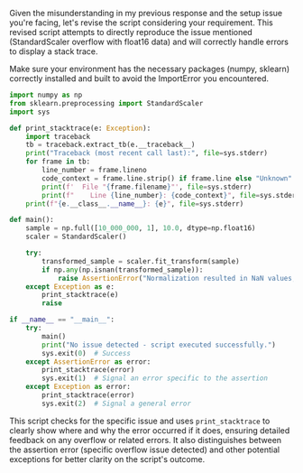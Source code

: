 Given the misunderstanding in my previous response and the setup issue you're facing, let's revise the script considering your requirement. This revised script attempts to directly reproduce the issue mentioned (StandardScaler overflow with float16 data) and will correctly handle errors to display a stack trace.

Make sure your environment has the necessary packages (numpy, sklearn) correctly installed and built to avoid the ImportError you encountered.

```python
import numpy as np
from sklearn.preprocessing import StandardScaler
import sys

def print_stacktrace(e: Exception):
    import traceback
    tb = traceback.extract_tb(e.__traceback__)
    print("Traceback (most recent call last):", file=sys.stderr)
    for frame in tb:
        line_number = frame.lineno
        code_context = frame.line.strip() if frame.line else "Unknown"
        print(f'  File "{frame.filename}"', file=sys.stderr)
        print(f"    Line {line_number}: {code_context}", file=sys.stderr)
    print(f"{e.__class__.__name__}: {e}", file=sys.stderr)

def main():
    sample = np.full([10_000_000, 1], 10.0, dtype=np.float16)
    scaler = StandardScaler()

    try:
        transformed_sample = scaler.fit_transform(sample)
        if np.any(np.isnan(transformed_sample)):
            raise AssertionError("Normalization resulted in NaN values, indicating overflow.")
    except Exception as e:
        print_stacktrace(e)
        raise

if __name__ == "__main__":
    try:
        main()
        print("No issue detected - script executed successfully.")
        sys.exit(0)  # Success
    except AssertionError as error:
        print_stacktrace(error)
        sys.exit(1)  # Signal an error specific to the assertion
    except Exception as error:
        print_stacktrace(error)
        sys.exit(2)  # Signal a general error
```

This script checks for the specific issue and uses `print_stacktrace` to clearly show where and why the error occurred if it does, ensuring detailed feedback on any overflow or related errors. It also distinguishes between the assertion error (specific overflow issue detected) and other potential exceptions for better clarity on the script's outcome.